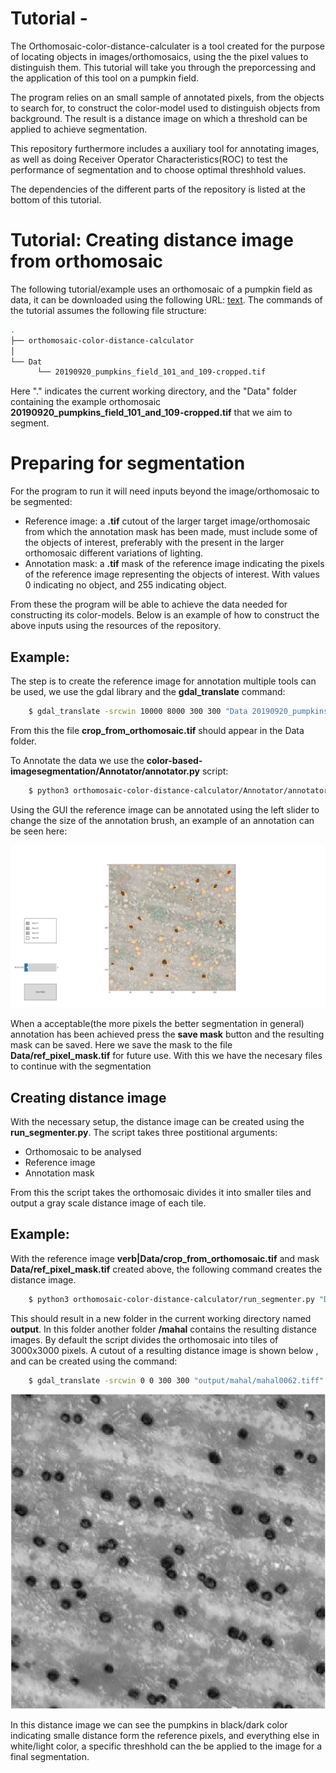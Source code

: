 # Tutorial - 


The Orthomosaic-color-distance-calculater is a tool created for the purpose of locating objects in images/orthomosaics, using the the pixel values to distinguish them.
This tutorial will take you through the preporcessing and the application of this tool on a pumpkin field.


The program relies on an small sample of annotated pixels, from the objects to search for, to construct the color-model used to distinguish objects from background. The result is a distance image on which a threshold can be applied to achieve segmentation.

This repository furthermore includes a auxiliary tool for annotating images, as well as doing Receiver Operator Characteristics(ROC) to test the performance of segmentation and to choose optimal threshhold values.

The dependencies of the different parts of the repository is listed at the bottom of this tutorial.



# Tutorial: Creating distance image from orthomosaic


The following tutorial/example uses an orthomosaic of a pumpkin field as data, it can be downloaded using the following URL: [text](https://zenodo.org/records/8254412). The commands of the tutorial assumes the following file structure:
```bash
.
├── orthomosaic-color-distance-calculator  
│   
└── Dat
      └── 20190920_pumpkins_field_101_and_109-cropped.tif
```
Here "." indicates the current working directory, and the "Data" folder containing the example orthomosaic **20190920_pumpkins_field_101_and_109-cropped.tif** that we aim to segment.


# Preparing for segmentation

For the program to run it will need inputs beyond the image/orthomosaic to be segmented:

- Reference image: a **.tif** cutout of the larger target image/orthomosaic from which the annotation mask has been made, must include some of the objects of interest, preferably with the present in the larger orthomosaic different variations of lighting.
- Annotation mask: a **.tif** mask of the reference image indicating the pixels of the reference image representing the objects of interest. With values 0 indicating no object, and 255 indicating object. 

From these the program will be able to achieve the data needed for constructing its color-models.
Below is an example of how to construct the above inputs using the resources of the repository.

## Example:
The step is to create the reference image for annotation multiple tools can be used, we use the gdal library and the **gdal_translate** command:
```bash
    $ gdal_translate -srcwin 10000 8000 300 300 "Data 20190920_pumpkins_field_101_and_109-cropped.tif" Data/crop_from_orthomosaic.tif
```

From this the file **crop_from_orthomosaic.tif** should appear in the Data folder.

To Annotate the data we use the **color-based-imagesegmentation/Annotator/annotator.py** script: 
```bash
    $ python3 orthomosaic-color-distance-calculator/Annotator/annotator.py Data/crop_from_orthomosaic.tif
```
Using the GUI the reference image can be annotated using the left slider to change the size of the annotation brush, an example of an annotation can be seen here:

![image](tutorial_images/Annotation_example.png)

When a acceptable(the more pixels the better segmentation in general) annotation has been achieved press the **save mask** button and the resulting mask can be saved. Here we save the mask to the file **Data/ref_pixel_mask.tif** for future use.
With this we have the necesary files to continue with the segmentation


## Creating distance image
With the necessary setup, the distance image can be created using the **run_segmenter.py**.
The script takes three postitional arguments:

- Orthomosaic to be analysed
- Reference image
- Annotation mask

From this the script takes the orthomosaic divides it into smaller tiles and output a gray scale distance image of each tile. 
## Example:
With the reference image **verb|Data/crop_from_orthomosaic.tif** and mask **Data/ref_pixel_mask.tif** created above, the following command creates the distance image.
```bash
    $ python3 orthomosaic-color-distance-calculator/run_segmenter.py "Data/20190920_pumpkins_field_101_and_109-cropped.tif" "Data/crop_from_orthomosaic.tif" "Data/ref_pixel_mask.tif" 
```

This should result in a new folder in the current working directory named **output**. In this folder another folder **/mahal** contains the resulting distance images. By default the script divides the orthomosaic into tiles of 3000x3000 pixels. A cutout of a resulting distance image is shown below , and can be created using the command: 
```bash
    $ gdal_translate -srcwin 0 0 300 300 "output/mahal/mahal0062.tiff" "Data/crop_distance_image.tif"
```

![image](tutorial_images/cropped_distance_image.png)

In this distance image we can see the pumpkins in black/dark color indicating smalle distance form the reference pixels, and everything else in white/light color, a specific threshhold can the be applied to the image for a final segmentation.

